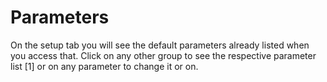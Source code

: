 # Parameters
On the setup tab you will see the default parameters already listed when you access that. Click on any other group to see the respective parameter list [1] or on any parameter to change it or on.

